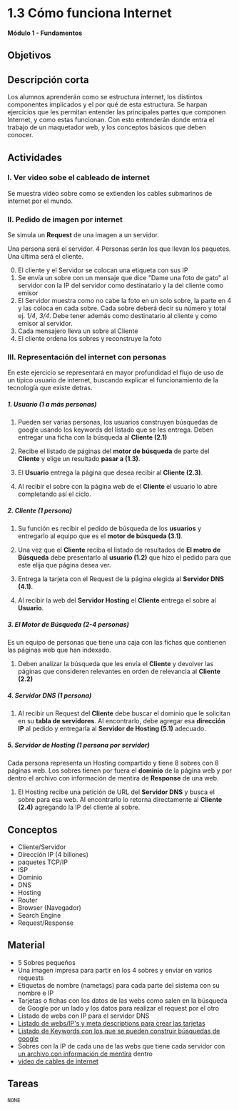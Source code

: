 # 1.3 Cómo funciona Internet

**Módulo 1 - Fundamentos**

## Objetivos

## Descripción corta

Los alumnos aprenderán como se estructura internet, los distintos componentes implicados y el por qué de esta estructura.
Se harpan ejercicios que les permitan entender las principales partes que componen Internet, y como estas funcionan.
Con esto entenderán donde entra el trabajo de un maquetador web, y los conceptos básicos que deben conocer.

## Actividades

### I. Ver video sobe el cableado de internet

Se muestra video sobre como se extienden los cables submarinos de internet por el mundo.

### II. Pedido de imagen por internet

Se simula un **Request** de una imagen a un servidor.

Una persona será el servidor. 4 Personas serán los que llevan los paquetes. Una última será el cliente.

0. El cliente y el Servidor se colocan una etiqueta con sus IP
1. Se envía un sobre con un mensaje que dice "Dame una foto de gato" al servidor con la IP del servidor como destinatario y la del cliente como emisor
1. El Servidor muestra como no cabe la foto en un solo sobre, la parte en 4 y las coloca en cada sobre. Cada sobre
   deberá decír su número y total ej. _1/4_, _3/4_. Debe tener además como destinatario al cliente y como emisor al servidor.
1. Cada mensajero lleva un sobre al Cliente
1. El cliente ordena los sobres y reconstruye la foto

### III. Representación del internet con personas

En este ejercicio se representará en mayor profundidad el flujo de uso de un típico usuario de internet, buscando explicar el
funcionamiento de la tecnología que existe detras.

##### 1. Usuario (1 a más personas)

1. Pueden ser varias personas, los usuarios construyen búsquedas de google usando los keywords
   del listado que se les entrega. Deben entregar una ficha con la búsqueda al **Cliente (2.1)**

2. Recibe el listado de páginas del **motor de búsqueda** de parte del **Cliente** y elige un resultado **pasar a (1.3)**.

3. El **Usuario** entrega la página que desea recibir al **Cliente (2.3)**.

4. Al recibir el sobre con la página web de el **Cliente** el usuario lo abre completando así el ciclo.

##### 2. Cliente (1 persona)

1. Su función es recibir el pedido de búsqueda de los **usuarios** y entregarlo al equipo
   que es el **motor de búsqueda (3.1)**.

2. Una vez que el **Cliente** reciba el listado de resultados de **El motro de Búsqueda** debe presentarlo al **usuario (1.2)** que hizo el pedido para que este elija que página desea ver.

3. Entrega la tarjeta con el Request de la página elegida al **Servidor DNS (4.1)**.

4. Al recibir la web del **Servidor Hosting** el **Cliente** entrega el sobre al **Usuario**.

##### 3. El Motor de Búsqueda (2-4 personas)

Es un equipo de personas que tiene una caja con las fichas que contienen las páginas web que han indexado.

1. Deben analizar la búsqueda que les envía el **Cliente** y devolver las páginas que consideren relevantes en orden de relevancia al **Cliente (2.2)**

##### 4. Servidor DNS (1 persona)

1. Al recibir un Request del **Cliente** debe buscar el dominio que le solicitan en su **tabla de servidores**. Al encontrarlo, debe agregar esa **dirección IP**
   al pedido y entregarla al **Servidor de Hosting (5.1)** adecuado.

##### 5. Servidor de Hosting (1 persona por servidor)

Cada persona representa un Hosting compartido y tiene 8 sobres con 8 páginas web. Los sobres tienen por fuera el **dominio** de la página web y por dentro
el archivo con información de mentira de **Response** de una web.

1. El Hosting recibe una petición de URL del **Servidor DNS** y busca el sobre para esa web. Al encontrarlo lo retorna
   directamente al **Cliente (2.4)** agregando la IP del cliente al sobre.

## Conceptos

- Cliente/Servidor
- Dirección IP (4 billones)
- paquetes TCP/IP
- ISP
- Dominio
- DNS
- Hosting
- Router
- Browser (Navegador)
- Search Engine
- Request/Response

## Material

- 5 Sobres pequeños
- Una imagen impresa para partir en los 4 sobres y enviar en varios requests
- Etiquetas de nombre (nametags) para cada parte del sistema con su nombre e IP
- Tarjetas o fichas con los datos de las webs como salen en la búsqueda de Google por un lado y los datos para realizar el request por el otro
- Listado de webs con IP para el servidor DNS
- [Listado de webs/IP's y meta descriptions para crear las tarjetas](https://docs.google.com/spreadsheets/d/1HGAipLs-1gfowMCLJTw2m3R_G4aTsO9WWhv8anxWzHQ/edit?usp=sharing)
- [Listado de Keywords con los que se pueden construir búsquedas de google](https://docs.google.com/spreadsheets/d/1HGAipLs-1gfowMCLJTw2m3R_G4aTsO9WWhv8anxWzHQ/edit?usp=sharing)
- Sobres con la IP de cada una de las webs que tiene cada servidor con [un archivo con información de mentira](https://docs.google.com/document/d/14qrmNviaCWQc1MmzxSaMB4Y9ijWE-c8BC2xh72bgn20/edit?usp=sharing) dentro
- [video de cables de internet](https://www.youtube.com/watch?v=IlAJJI-qG2k)

## Tareas

`NONE`

